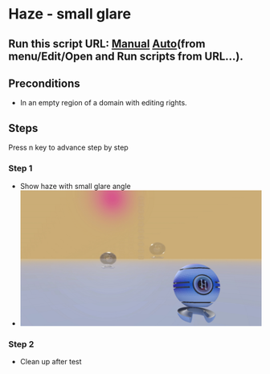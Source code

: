 # Haze - small glare
## Run this script URL: [Manual](./test.js?raw=true)   [Auto](./testAuto.js?raw=true)(from menu/Edit/Open and Run scripts from URL...).

## Preconditions
- In an empty region of a domain with editing rights.

## Steps
Press n key to advance step by step

### Step 1
- Show haze with small glare angle
- ![](./ExpectedImage_00000.png)
### Step 2
- Clean up after test
